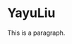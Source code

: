 <!DOCTYPE html>
<html>
<head>

</head>
<body>

<h1>YayuLiu</h1>
<p>This is a paragraph.</p>

</body>
</html>
